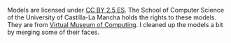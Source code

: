Models are licensed under [CC BY 2.5 ES](https://creativecommons.org/licenses/by/2.5/es/deed.en).
The School of Computer Science of the University of Castilla-La Mancha holds the rights to these models.
They are from [Virtual Museum of Computing](http://www.esi.uclm.es/museo/index_en.html).
I cleaned up the models a bit by merging some of their faces.
